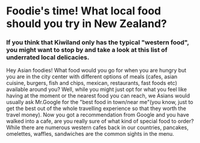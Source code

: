 <style>
  
  
  
  
  
  
  
  
  
  
  
  
  
</style>  
<h1> Foodie's time! What local food should you try in New Zealand?</h1>
<h3> If you think that Kiwiland only has the typical "western food", you might want to stop by and take a look at this list of underrated local delicacies.</h3>

<p> Hey Asian foodies! What food would you go for when you are hungry but you are in the city center with different options of meals (cafes, asian cuisine, burgers, fish and chips, mexican, restaurants, fast foods etc) available around you? Well, while you might just opt for what you feel like having at the moment or the nearest food you can reach, we Asians would usually ask Mr.Google for the "best food in town/near me"(you know, just to get the best out of the whole travelling experience so that they worth the travel money). Now you got a recommendation from Google and you have walked into a cafe, are you really sure of what kind of special food to order? While there are numerous western cafes back in our countries, pancakes, omelettes, waffles, sandwiches are the common sights in the menu.</p>   
